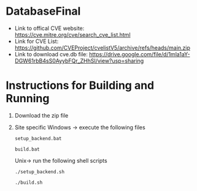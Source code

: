 # DatabaseFinal
- Link to offical CVE website: https://cve.mitre.org/cve/search_cve_list.html
- Link for CVE List: https://github.com/CVEProject/cvelistV5/archive/refs/heads/main.zip
- Link to download cve.db file: https://drive.google.com/file/d/1mla1aY-DGW61rbB4sS0AyybFQr_ZHhSI/view?usp=sharing

# Instructions for Building and Running
1. Download the zip file

2. Site specific
    Windows -> execute the following files
    ```
    setup_backend.bat

    build.bat
    ```

    Unix-> run the following shell scripts
    ```
    ./setup_backend.sh

    ./build.sh
    ```